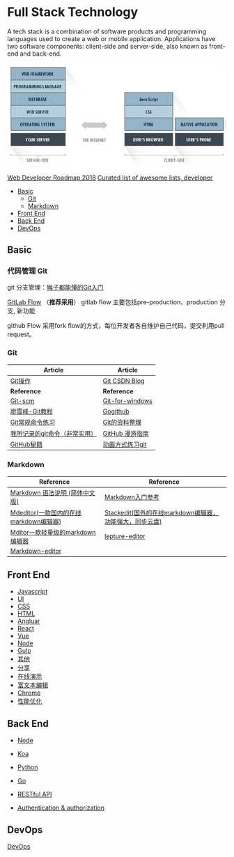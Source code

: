 # Full Stack Technology

A tech stack is a combination of software products and programming languages used to create a web or mobile application. Applications have two software components: client-side and server-side, also known as front-end and back-end.

![Full Stack](images/FullStack.jpg)

[Web Developer Roadmap 2018](https://github.com/kamranahmedse/developer-roadmap)
[Curated list of awesome lists, developer](https://github.com/sindresorhus/awesome)

- [Basic](#basic)
  - [Git](#git)
  - [Markdown](#markdown)
- [Front End](#front-end)
- [Back End](#back-end)
- [DevOps](#devops)

## Basic

### 代码管理 Git

git 分支管理：[猴子都能懂的Git入门](https://link.zhihu.com/?target=http%3A//backlogtool.com/git-guide/cn/)

[GitLab Flow](https://docs.gitlab.com/ee/workflow/gitlab_flow.html) （**推荐采用**）
gitlab flow 主要包括pre-production、production 分支, 新功能

github Flow 采用fork flow的方式，每位开发者各自维护自己代码，提交利用pull request。

### Git

| Article | Article |
| --------- | --------- |
|[Git操作](https://github.com/Wscats/Good-text-Share/issues/20)|[Git CSDN Blog](http://blog.csdn.net/qq_27080247/article/details/49942991)|
| **Reference** | **Reference** |
|[Git-scm](http://git-scm.com)|[Git-for-windows](https://git-for-windows.github.io)|
|[廖雪峰-Git教程](http://www.liaoxuefeng.com/wiki/0013739516305929606dd18361248578c67b8067c8c017b000)|[Gogithub](http://www.worldhello.net/gotgithub/index.html)|
|[Git常规命令练习](http://pcottle.github.io/learnGitBranching)|[Git的资料整理](https://github.com/xirong/my-git)|
|[我所记录的git命令（非常实用）](http://www.cnblogs.com/fanfan259/p/4810517.html)|[GitHub 漫游指南](https://github.com/phodal/github-roam)|
|[GitHub秘籍](https://github.com/tiimgreen/github-cheat-sheet/blob/master/README.zh-cn.md)|[动画方式练习git](http://onlywei.github.io/explain-git-with-d3)|

### Markdown

| Reference | Reference |
| --------- | --------- |
|[Markdown 语法说明 (简体中文版)](http://wowubuntu.com/markdown)|[Markdown入门参考](https://github.com/LearnShare/Learning-Markdown/blob/master/README.md)|
|[Mdeditor(一款国内的在线markdown编辑器)](https://www.zybuluo.com/mdeditor)|[Stackedit(国外的在线markdown编辑器，功能强大，同步云盘)](https://stackedit.io)|
|[Mditor一款轻量级的markdown编辑器](http://bh-lay.github.io/mditor)|[lepture-editor](https://github.com/lepture/editor)|
|[Markdown-editor](https://github.com/jbt/markdown-editor)||

## Front End

- [Javascript](https://github.com/EtachGu/Full-Stack-tutorial/tree/master/frontend/#javascript)
- [UI](https://github.com/EtachGu/Full-Stack-tutorial/tree/master/frontend/#ui)
- [CSS](https://github.com/EtachGu/Full-Stack-tutorial/tree/master/frontend/#css)
- [HTML](https://github.com/EtachGu/Full-Stack-tutorial/tree/master/frontend/#html)
- [Angluar](https://github.com/EtachGu/Full-Stack-tutorial/tree/master/frontend/#angluar)
- [React](https://github.com/EtachGu/Full-Stack-tutorial/tree/master/frontend/#react)
- [Vue](https://github.com/EtachGu/Full-Stack-tutorial/tree/master/frontend/#vue)
- [Node](https://github.com/EtachGu/Full-Stack-tutorial/tree/master/frontend/#node)
- [Gulp](https://github.com/EtachGu/Full-Stack-tutorial/tree/master/frontend/#gulp)
- [其他](https://github.com/EtachGu/Full-Stack-tutorial/tree/master/frontend#%E5%85%B6%E4%BB%96)
- [分享](https://github.com/EtachGu/Full-Stack-tutorial/tree/master/frontend#%E5%88%86%E4%BA%AB%E5%8A%9F%E8%83%BD)
- [在线演示](https://github.com/EtachGu/Full-Stack-tutorial/tree/master/frontend#%E5%9C%A8%E7%BA%BF%E6%BC%94%E7%A4%BA)
- [富文本编辑](https://github.com/EtachGu/Full-Stack-tutorial/tree/master/frontend#%E5%AF%8C%E6%96%87%E6%9C%AC%E7%BC%96%E8%BE%91%E5%99%A8)
- [Chrome](https://github.com/EtachGu/Full-Stack-tutorial/tree/master/rontend/#chrome)
- [性能优化](https://github.com/EtachGu/Full-Stack-tutorial/tree/master/frontend#%E6%80%A7%E8%83%BD%E4%BC%98%E5%8C%96)

## Back End

- [Node](https://github.com/EtachGu/Full-Stack-tutorial/tree/master/backend/#node)
- [Koa](https://github.com/EtachGu/Full-Stack-tutorial/tree/master/backend#koa)

- [Python](https://github.com/EtachGu/Full-Stack-tutorial/tree/master/backend#python)

- [Go](https://github.com/EtachGu/Full-Stack-tutorial/tree/master/backend/#go)

- [RESTful API](https://github.com/EtachGu/Full-Stack-tutorial/tree/master/backend#restful-api)

- [Authentication & authorization](https://github.com/EtachGu/Full-Stack-tutorial/tree/master/backend##authentication--authorization)


## DevOps

[DevOps](devops/README.md)